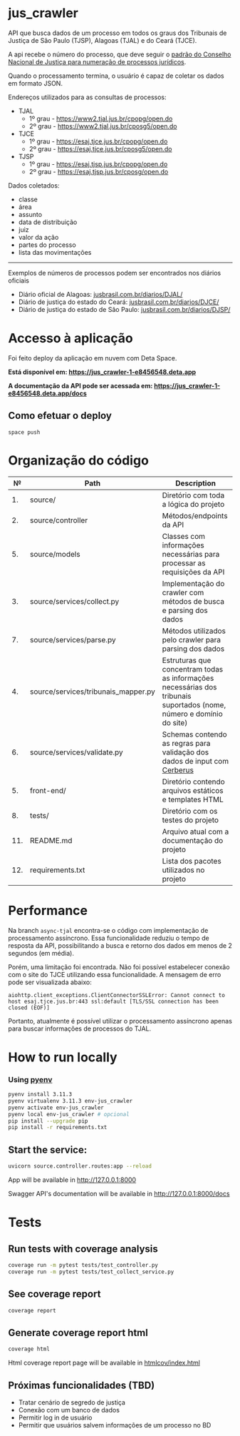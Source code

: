 # jus_crawler

API que busca dados de um processo em todos os graus dos Tribunais de Justiça de São Paulo (TJSP), Alagoas (TJAL) e do Ceará (TJCE).

A api recebe o número do processo, que deve seguir
o [padrão do Conselho Nacional de Justiça para numeração de processos jurídicos](https://www.cnj.jus.br/programas-e-acoes/numeracao-unica/).

Quando o processamento termina, o usuário é capaz de coletar os dados em formato JSON.

Endereços utilizados para as consultas de processos:

* TJAL
    * 1º grau - https://www2.tjal.jus.br/cpopg/open.do
    * 2º grau - https://www2.tjal.jus.br/cposg5/open.do
* TJCE
    * 1º grau - https://esaj.tjce.jus.br/cpopg/open.do
    * 2º grau - https://esaj.tjce.jus.br/cposg5/open.do
 * TJSP
   * 1º grau - https://esaj.tjsp.jus.br/cpopg/open.do
   * 2º grau - https://esaj.tjsp.jus.br/cposg/open.do

Dados coletados:

* classe
* área
* assunto
* data de distribuição
* juiz
* valor da ação
* partes do processo
* lista das movimentações

---
Exemplos de números de processos podem ser encontrados nos diários oficiais

* Diário oficial de Alagoas: [jusbrasil.com.br/diarios/DJAL/](https://www.jusbrasil.com.br/diarios/DJSP/)
* Diário de justiça do estado do Ceará: [jusbrasil.com.br/diarios/DJCE/](https://www.jusbrasil.com.br/diarios/DJSP/)
* Diário de justiça do estado de São Paulo: [jusbrasil.com.br/diarios/DJSP/](https://www.jusbrasil.com.br/diarios/DJSP/)

# Accesso à aplicação

Foi feito deploy da aplicação em nuvem com Deta Space. 

**Está disponível em: https://jus_crawler-1-e8456548.deta.app**

**A documentação da API pode ser acessada em: https://jus_crawler-1-e8456548.deta.app/docs**

## Como efetuar o deploy
```
space push
```
# Organização do código

| №   | Path                                | Description                                                                                                          |
|-----|-------------------------------------|----------------------------------------------------------------------------------------------------------------------|
| 1.  | source/                             | Diretório com toda a lógica do projeto                                                                               |
| 2.  | source/controller                   | Métodos/endpoints da API                                                                                             |
| 5.  | source/models                       | Classes com informações necessárias para processar as requisições da API                                             |
| 3.  | source/services/collect.py          | Implementação do crawler com métodos de busca e parsing dos dados                                                    |
| 7.  | source/services/parse.py            | Métodos utilizados pelo crawler para parsing dos dados                                                               |
| 4.  | source/services/tribunais_mapper.py | Estruturas que concentram todas as informações necessárias dos tribunais suportados (nome, número e domínio do site) |
| 6.  | source/services/validate.py         | Schemas contendo as regras para validação dos dados de input com [Cerberus](https://docs.python-cerberus.org)        |
| 5.  | front-end/                          | Diretório contendo arquivos estáticos e templates HTML                                                               |
| 8.  | tests/                              | Diretório com os testes do projeto                                                                                   |
| 11. | README.md                           | Arquivo atual com a documentação do projeto                                                                          |
| 12. | requirements.txt                    | Lista dos pacotes utilizados no projeto                                                                              |

# Performance

Na branch ```async-tjal``` encontra-se o código com implementação de processamento assíncrono. Essa funcionalidade
reduziu o tempo de resposta da API, possibilitando a busca e retorno dos dados em menos de 2 segundos (em média).

Porém, uma limitação foi encontrada. Não foi possível estabelecer conexão com o site do TJCE utilizando essa
funcionalidade. A mensagem de erro pode ser visualizada abaixo:

```
aiohttp.client_exceptions.ClientConnectorSSLError: Cannot connect to host esaj.tjce.jus.br:443 ssl:default [TLS/SSL connection has been closed (EOF)]
```

Portanto, atualmente é possível utilizar o processamento assíncrono apenas para buscar informações de processos do TJAL.

# How to run locally

### Using [pyenv](https://github.com/pyenv/pyenv-installer)
```bash
pyenv install 3.11.3
pyenv virtualenv 3.11.3 env-jus_crawler
pyenv activate env-jus_crawler
pyenv local env-jus_crawler # opcional
pip install --upgrade pip
pip install -r requirements.txt
```

## Start the service:

```bash
uvicorn source.controller.routes:app --reload
```

App will be available in http://127.0.0.1:8000

Swagger API's documentation will be available in http://127.0.0.1:8000/docs

# Tests

## Run tests with coverage analysis

```bash
coverage run -m pytest tests/test_controller.py
coverage run -m pytest tests/test_collect_service.py
```

## See coverage report

```bash
coverage report
```

## Generate coverage report html

```bash
coverage html
```

Html coverage report page will be available
in [htmlcov/index.html](http://localhost:63342/jus_crawler/htmlcov/index.html)

## Próximas funcionalidades (TBD)
- Tratar cenário de segredo de justiça
- Conexão com um banco de dados
- Permitir log in de usuário
- Permitir que usuários salvem informações de um processo no BD

